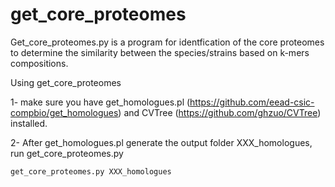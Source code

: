 # get_core_proteomes

Get_core_proteomes.py is a program for identfication of the core proteomes to determine the similarity between the species/strains based on k-mers compositions.

Using get_core_proteomes

1- make sure you have get_homologues.pl (https://github.com/eead-csic-compbio/get_homologues) and CVTree (https://github.com/ghzuo/CVTree) installed.

2- After get_homologues.pl generate the output folder XXX_homologues, run get_core_proteomes.py

	get_core_proteomes.py XXX_homologues
	
